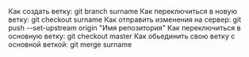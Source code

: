 Как создать ветку: git branch surname
Как переключиться в новую ветку: git checkout surname
Как отправить изменения на сервер: git push --set-upstream origin "Имя репозитория"
Как переключиться в основную ветку: git checkout master
Как обьединить свою ветку с основной веткой: git merge surname
